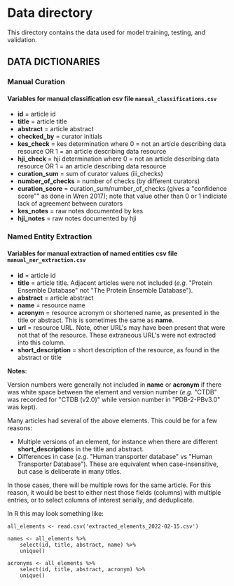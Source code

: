 # Data directory

This directory contains the data used for model training, testing, and validation.

## DATA DICTIONARIES

### Manual Curation

#### Variables for manual classification csv file `manual_classifications.csv`

* **id** = article id
* **title** = article title
* **abstract** = article abstract
* **checked_by** = curator initials
* **kes_check** = kes determination where 0 = not an article describing data resource OR 1 = an article describing data resource
* **hji_check** = hji determination where 0 = not an article describing data resource OR 1 = an article describing data resource
* **curation_sum** = sum of curator values (iii_checks)
* **number_of_checks** = number of checks (by different curators)
* **curation_score** = curation_sum/number_of_checks (gives a "confidence score"" as done in Wren 2017); note that value other than 0 or 1 indiciate lack of agreement between curators
* **kes_notes** = raw notes documented by kes
* **hji_notes** = raw notes documented by hji

### Named Entity Extraction

#### Variables for manual extraction of named entities csv file `manual_ner_extraction.csv`

* **id** = article id
* **title** = article title. Adjacent articles were not included (*e.g.* "Protein Ensemble Database" not "The Protein Ensemble Database").
* **abstract** = article abstract
* **name** = resource name
* **acronym** = resource acronym or shortened name, as presented in the title or abstract. This is sometimes the same as **name**.
* **url** = resource URL. Note, other URL's may have been present that were not that of the resource. These extraneous URL's were not extracted into this column.
* **short_description** = short description of the resource, as found in the abstract or title

**Notes**:

Version numbers were generally not included in **name** or **acronym** if there was white space between the element and version number (*e.g.* "CTDB" was recorded for "CTDB (v2.0)" while version number in "PDB-2-PBv3.0" was kept).

Many articles had several of the above elements. This could be for a few reasons:

* Multiple versions of an element, for instance when there are different **short_description**s in the title and abstract.
* Differences in case (*e.g.* "Human transporter database" vs "Human Transporter Database"). These are equivalent when case-insensitive, but case is deliberate in many titles.



In those cases, there will be multiple rows for the same article. For this reason, it would be best to either nest those fields (columns) with multiple entries, or to select columns of interest serially, and deduplicate.

In R this may look something like:

```
all_elements <- read.csv('extracted_elements_2022-02-15.csv')

names <- all_elements %>%
    select(id, title, abstract, name) %>%
    unique()

acronyms <- all_elements %>%
    select(id, title, abstract, acronym) %>%
    unique()
```